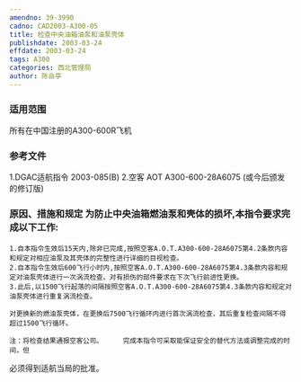 ```yaml
---
amendno: 39-3990
cadno: CAD2003-A300-05
title: 检查中央油箱油泵和油泵壳体
publishdate: 2003-03-24
effdate: 2003-03-24
tags: A300
categories: 西北管理局
author: 陈岳亭
---
```


### 适用范围 
所有在中国注册的A300-600R飞机

### 参考文件
1.DGAC适航指令 2003-085(B) 
    2.空客
 AOT A300-600-28A6075 (或今后颁发的修订版) 


### 原因、措施和规定 为防止中央油箱燃油泵和壳体的损坏,本指令要求完成以下工作: 
    1.自本指令生效后15天内,除非已完成,按照空客A.O.T.A300-600-28A6075第4.2条款内容和规定对相应油泵及其壳体的完整性进行详细的目视检查。 
    2.自本指令生效后600飞行小时内,按照空客A.O.T.A300-600-28A6075第4.3条款内容和规定对油泵壳体进行一次涡流检查。对有损伤的部件要求在下次飞行前进性更换。 
    3.此后,以1500飞行起落的间隔按照空客A.O.T.A300-600-28A6075第4.3条款内容和规定对油泵壳体进行重复涡流检查。 

    对更换新的燃油泵壳体，在更换后7500飞行循环内进行首次涡流检查，其后重复检查间隔不得超过1500飞行循环。 
  
    注：将检查结果通报空客公司。     完成本指令可采取能保证安全的替代方法或调整完成的时间，但
必须得到适航当局的批准。
